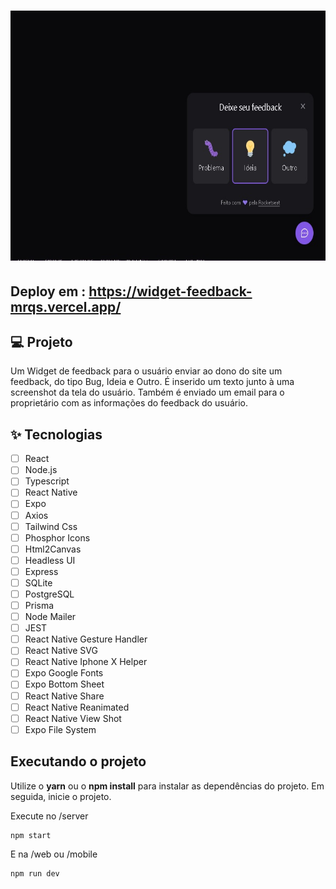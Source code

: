 <h1 align="center">
  <img alt="FeedbackWidget" height="400" title="Feedback Widget" src="feedback-widget-screenshot/Feedback widget.jpg" />
</h1>

## Deploy em : https://widget-feedback-mrqs.vercel.app/

## 💻 Projeto
Um Widget de feedback para o usuário enviar ao dono do site um feedback, do tipo Bug, Ideia e Outro. É inserido um texto junto à uma screenshot da tela do usuário. Também é enviado um email para o proprietário com as informações do feedback do usuário.

## ✨ Tecnologias

-   [ ] React 
-   [ ] Node.js 
-   [ ] Typescript
-   [ ] React Native
-   [ ] Expo
-   [ ] Axios 
-   [ ] Tailwind Css
-   [ ] Phosphor Icons
-   [ ] Html2Canvas
-   [ ] Headless UI
-   [ ] Express
-   [ ] SQLite
-   [ ] PostgreSQL
-   [ ] Prisma
-   [ ] Node Mailer
-   [ ] JEST
-   [ ] React Native Gesture Handler
-   [ ] React Native SVG
-   [ ] React Native Iphone X Helper
-   [ ] Expo Google Fonts
-   [ ] Expo Bottom Sheet
-   [ ] React Native Share
-   [ ] React Native Reanimated
-   [ ] React Native View Shot
-   [ ] Expo File System

## Executando o projeto

Utilize o **yarn** ou o **npm install** para instalar as dependências do projeto.
Em seguida, inicie o projeto.

Execute no /server

```cl
npm start
```

E na /web ou /mobile

```cl
npm run dev
```

<br />
